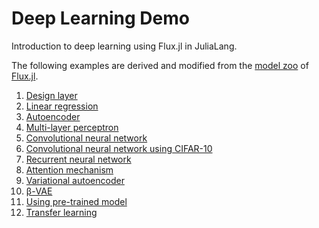 # Deep Learning Demo

Introduction to deep learning using Flux.jl in JuliaLang.

The following examples are derived and modified from the [model zoo](https://github.com/FluxML/model-zoo) of [Flux.jl](https://github.com/FluxML/Flux.jl).

1. [Design layer](notebook/00_Flux_syntax.ipynb)
2. [Linear regression](notebook/01_Linear_regression.ipynb)
3. [Autoencoder](notebook/02_Autoencoder.ipynb)
4. [Multi-layer perceptron](notebook/03_Multi-layer_perceptron.ipynb)
5. [Convolutional neural network](notebook/04.1_CNN-MNIST.ipynb)
6. [Convolutional neural network using CIFAR-10](notebook/4.2_CNN-CIFAR-10.ipynb)
7. [Recurrent neural network](notebook/05_RNN.ipynb)
8. [Attention mechanism]()
9. [Variational autoencoder](notebook/07_Variational_autoencoder.ipynb)
10. [β-VAE](notebook/08_Beta-VAE.ipynb)
11. [Using pre-trained model](notebook/09_Pre-trained_model.ipynb)
12. [Transfer learning](notebook/10_Transfer_learning.ipynb)
